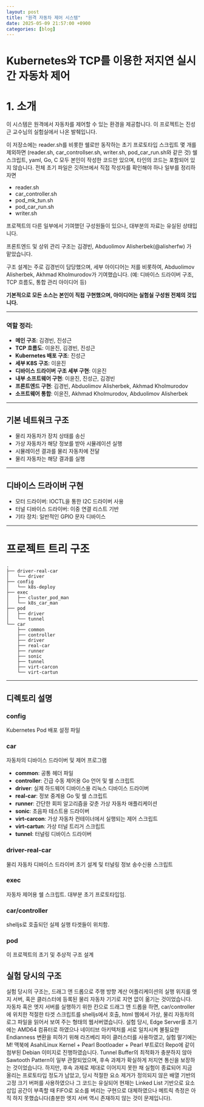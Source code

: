 ```yaml
---
layout: post
title: "원격 자동차 제어 시스템"
date: 2025-05-09 21:57:00 +0900
categories: [blog]
---
```

# Kubernetes와 TCP를 이용한 저지연 실시간 자동차 제어

# 1. 소개

이 시스템은 원격에서 자동차를 제어할 수 있는 환경을 제공합니다.
이 프로젝트는 진성근 교수님의 실험실에서 나온 발췌입니다.

이 저장소에는 reader.sh를 비롯한 쉘로만 동작하는 초기 프로토타입 스크립트 몇 개를 제외하면 (reader.sh, car\_controllser.sh, writer.sh, pod\_car\_run.sh와 같은 것) 쉘 스크립트, yaml, Go, C 모두 본인이 작성한 코드만 있으며, 타인의 코드는 포함되어 있지 않습니다.
전체 초기 파일은 깃허브에서 직접 작성자를 확인해야 하나 일부를 정리하자면
- reader.sh
- car\_controller.sh
- pod\_mk\_tun.sh
- pod\_car\_run.sh
- writer.sh

프로젝트의 다른 일부에서 기여했던 구성원들이 있으나, 대부분의 자료는 유실된 상태입니다.

프론트엔드 및 상위 관리 구조는 김경빈, Abduolimov Alisherbek(@alisherfw) 가 맡았습니다.

구조 설계는 주로 김경빈이 담당했으며, 세부 아이디어는 저를 비롯하여, Abduolimov Alisherbek, Akhmad Kholmurodov가 기여했습니다.
(예: 디바이스 드라이버 구조, TCP 흐름도, 통합 관리 아이디어 등)

**기본적으로 모든 소스는 본인이 직접 구현했으며, 아이디어는 실험실 구성원 전체의 것입니다.**

---

### 역할 정리:

- **메인 구조**: 김경빈, 진성근
- **TCP 흐름도**: 이윤진, 김경빈, 진성근
- **Kubernetes 배포 구조**: 진성근
- **세부 K8S 구조**: 이윤진
- **디바이스 드라이버 구조 세부 구현**: 이윤진
- **내부 소프트웨어 구현**: 이윤진, 진성근, 김경빈
- **프론트엔드 구현**: 김경빈, Abduolimov Alisherbek, Akhmad Kholmurodov
- **소프트웨어 통합**: 이윤진, Akhmad Kholmurodov, Abduolimov Alisherbek

---

## 기본 네트워크 구조

- 물리 자동차가 장치 상태를 송신
- 가상 자동차가 해당 정보를 받아 시뮬레이션 실행
- 시뮬레이션 결과를 물리 자동차에 전달
- 물리 자동차는 해당 결과를 실행

---

## 디바이스 드라이버 구현

- 모터 드라이버: IOCTL을 통한 I2C 드라이버 사용
- 터널 디바이스 드라이버: 이중 연결 리스트 기반
- 기타 장치: 일반적인 GPIO 문자 디바이스

---

# 프로젝트 트리 구조

```
.
├── driver-real-car
│   └── driver
├── config
│   └── k8s-deploy
├── exec
│   ├── cluster_pod_man
│   └── k8s_car_man
├── pod
│   ├── driver
│   └── tunnel
└── car
    ├── common
    ├── controller
    ├── driver
    ├── real-car
    ├── runner
    ├── sonic
    ├── tunnel
    ├── virt-carcon
    └── virt-cartun
```

---

## 디렉토리 설명

### config
Kubernetes Pod 배포 설정 파일

### car
자동차의 디바이스 드라이버 및 제어 프로그램

- **common**: 공통 헤더 파일
- **controller**: 긴급 수동 제어용 Go 언어 및 쉘 스크립트
- **driver**: 실제 하드웨어 디바이스용 리눅스 디바이스 드라이버
- **real-car**: 정보 중계용 Go 및 쉘 스크립트
- **runner**: 간단한 회피 알고리즘을 갖춘 가상 자동차 애플리케이션
- **sonic**: 초음파 테스트용 드라이버
- **virt-carcon**: 가상 자동차 컨테이너에서 실행되는 제어 스크립트
- **virt-cartun**: 가상 터널 트리거 스크립트
- **tunnel**: 터널링 디바이스 드라이버

### driver-real-car
물리 자동차 디바이스 드라이버 초기 설계 및 터널링 정보 송수신용 스크립트

### exec
자동차 제어용 쉘 스크립트. 대부분 초기 프로토타입임.
### car/controller
shelljs로 호출되던 실제 실행 타겟들이 위치함.

### pod
이 프로젝트의 초기 및 추상적 구조 설계

## 실험 당시의 구조
실험 당시의 구조는, 드래그 앤 드롭으로 주행 방향 계산 어플리케이션의 실행 위지를 엣지 서버, 혹은 클러스터에 등록된 물리 자동차 기기로 지연 없이 옮기는 것이었습니다.
자동차 혹은 엣지 서버를 실행하기 위한 칸으로 드래그 앤 드롭을 하면, car/controller에 위치한 적절한 타겟 스크립트를 shelljs에서 호출, html 웹에서 가상, 물리 자동차의 로그 파일을 읽어서 보여 주는 형태의 웹서버였습니다.
실험 당시, Edge Server를 초기에는 AMD64 컴퓨터로 하였으나 네이티브 아키텍처를 서로 일치시켜 불필요한 Endianness 변환을 피하기 위해 라즈베리 파이 클러스터를 사용하였고, 실험 말기에는 M! 맥북에 AsahiLinux Kernel + Pearl Bootloader + Pearl 부트로더 Repo에 같이 첨부된 Debian 이미지로 진행하였습니다.
Tunnel Buffer의 최적화가 충분하지 않아 Sawtooth Pattern이 일부 관찰되었으며, 후속 과제가 확실하게 저지연 통신을 보장하는 것이었습니다.
하지만, 후속 과제로 제대로 이어지지 못한 채 실험이 종료되어 지금 올리는 프로토타입 정도가 남았고, 당시 적절한 요소 제거가 정의되지 않은 배열 기반의 고정 크기 버퍼를 사용하였으나 그 코드는 유실되어 현재는 Linked List 기반으로 요소 삽입 공간이 부족할 때 FIFO로 요소를 버리는 구현으로 대체하였으나 메트릭 측정은 아직 하지 못했습니다(충분한 엣지 서버 역시 존재하지 않는 것이 문제입니다).
